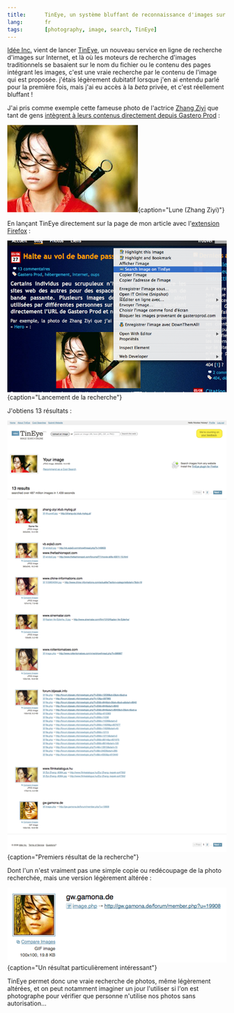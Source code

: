```yaml
---
title:      TinEye, un système bluffant de reconnaissance d'images sur Internet
lang:       fr
tags:       [photography, image, search, TinEye]
---
```


[Idée Inc.](http://www.ideeinc.com/) vient de lancer [TinEye](http://tineye.com/), un nouveau service en ligne de recherche d'images sur Internet, et là où les moteurs de recherche d'images traditionnels se basaient sur le nom du fichier ou le contenu des pages intégrant les images, c'est une vraie recherche par le contenu de l'image qui est proposée. j'étais légèrement dubitatif lorsque j'en ai entendu parlé pour la première fois, mais j'ai eu accès à la *beta* privée, et c'est réellement bluffant !


J'ai pris comme exemple cette fameuse photo de l'actrice [Zhang Ziyi](http://fr.wikipedia.org/wiki/Zhang_Ziyi) que tant de gens [intègrent à leurs contenus directement depuis Gastero Prod](/2006/03/halte-au-vol-de-bande-passante.html) :

![](zhang_ziyi.jpg){caption="Lune (Zhang Ziyi)"}


En lançant TinEye directement sur la page de mon article avec l'[extension Firefox](http://tineye.com/plugin) :

![](tineye-firefox.png){caption="Lancement de la recherche"}


J'obtiens 13 résultats :

![](tineye-resultat.png){caption="Premiers résultat de la recherche"}


Dont l'un n'est vraiment pas une simple copie ou redécoupage de la photo recherchée, mais une version légèrement altérée :

![](tineye-resultat-balaise.png){caption="Un résultat particulièrement intéressant"}


TinEye permet donc une vraie recherche de photos, même légèrement altérées, et on peut notamment imaginer un jour l'utiliser si l'on est photographe pour vérifier que personne n'utilise nos photos sans autorisation…
